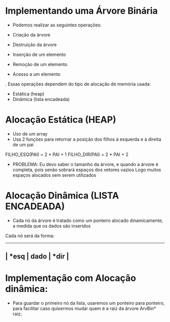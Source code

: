 # Implementando uma Árvore Binária

- Podemos realizar as seguintes operações:

- Criação da árvore
- Destruição da árvore

- Inserção de um elemento
- Remoção de um elemento

- Acesso a um elemento

. Essas operações dependem do tipo de alocação de memória usada:
- Estática (heap)
- Dinâmica (lista encadeada)

# Alocação Estática (HEAP)
- Uso de um array
- Usa 2 funções para retornar a posição dos filhos à esquerda e à direita de um pai

FILHO_ESQ(PAI) = 2 * PAI + 1
FILHO_DIR(PAI) = 2 * PAI + 2

- PROBLEMA: Eu devo saber o tamanho da árvore, e quando a árvore é completa, pois senão sobrará espaços dos vetores vazios
Logo muitos espaços alocados sem serem utilizados

# Alocação Dinâmica (LISTA ENCADEADA)
- Cada nó da árvore é tratado como um ponteiro alocado dinamicamente, a medida que os dados são inseridos

Cada nó será da forma:
______________________
| *esq | dado | *dir |
----------------------

# Implementação com Alocação dinâmica:
- Para guardar o primeiro nó da lista, usaremos um ponteiro para ponteiro, para facilitar caso quisermos mudar quem é a raiz da árvore
ArvBin* raiz;